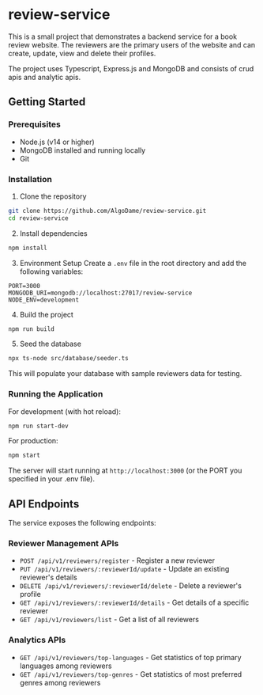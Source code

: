 # review-service

This is a small project that demonstrates a backend service for a book review website.
The reviewers are the primary users of the website and can create, update, view and delete their profiles.

The project uses Typescript, Express.js and MongoDB and consists of crud apis and analytic apis.

## Getting Started

### Prerequisites
- Node.js (v14 or higher)
- MongoDB installed and running locally
- Git

### Installation

1. Clone the repository
```bash
git clone https://github.com/AlgoDame/review-service.git
cd review-service
```

2. Install dependencies
```bash
npm install
```

3. Environment Setup
Create a `.env` file in the root directory and add the following variables:
```
PORT=3000
MONGODB_URI=mongodb://localhost:27017/review-service
NODE_ENV=development
```

4. Build the project
```bash
npm run build
```

5. Seed the database
```bash
npx ts-node src/database/seeder.ts
```
This will populate your database with sample reviewers data for testing.

### Running the Application

For development (with hot reload):
```bash
npm run start-dev
```

For production:
```bash
npm start
```

The server will start running at `http://localhost:3000` (or the PORT you specified in your .env file).

## API Endpoints

The service exposes the following endpoints:

### Reviewer Management APIs
- `POST /api/v1/reviewers/register` - Register a new reviewer
- `PUT /api/v1/reviewers/:reviewerId/update` - Update an existing reviewer's details
- `DELETE /api/v1/reviewers/:reviewerId/delete` - Delete a reviewer's profile
- `GET /api/v1/reviewers/:reviewerId/details` - Get details of a specific reviewer
- `GET /api/v1/reviewers/list` - Get a list of all reviewers

### Analytics APIs
- `GET /api/v1/reviewers/top-languages` - Get statistics of top primary languages among reviewers
- `GET /api/v1/reviewers/top-genres` - Get statistics of most preferred genres among reviewers
